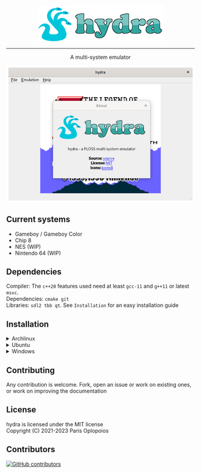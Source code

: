 <!-- [![hydra](https://img.shields.io/aur/version/hydra?color=1793d1&label=yay&logo=arch-linux&style=for-the-badge)](https://aur.archlinux.org/packages/hydra) -->
<!-- [![GitHub license](https://img.shields.io/github/license/offtkp/hydra?color=333333&style=for-the-badge)](https://github.com/offtkp/hydra/blob/master/LICENSE)
![Commit activity](https://img.shields.io/github/commit-activity/m/OFFTKP/hydra?style=for-the-badge)
![Stars](https://img.shields.io/github/stars/OFFTKP/hydra?style=for-the-badge)
![Size](https://img.shields.io/github/repo-size/OFFTKP/hydra?style=for-the-badge) -->
<p align="center"> <img src="./data/images/hydra.png"><img src="./data/images/logo.png"></p>

----

<p align="center">A multi-system emulator</p>
<p align="center"><img src="./data/images/screen.png"></p>

## Current systems
- Gameboy / Gameboy Color
- Chip 8
- NES (WIP)
- Nintendo 64 (WIP)

## Dependencies 
Compiler: The `c++20` features used need at least `gcc-11` and `g++11` or latest `msvc`.   
Dependencies: `cmake git `    
Libraries: `sdl2 tbb qt`. See `Installation` for an easy installation guide

## Installation

<details>
 <summary>Archlinux</summary>
<pre><code>pacman -S --needed git cmake sdl2 glfw-x11 ninja qt
git clone https://github.com/OFFTKP/hydra.git
cd hydra
cmake -S hydra -B hydra/build -G Ninja
cmake --build hydra/build
</code></pre>
</details>
<details>
<summary>Ubuntu</summary><br>
TODO: wrong and old, fix
These commands are used to install on a fresh ubuntu environment and some can be omitted.
<pre><code>sudo apt-get update
sudo apt-get install libsdl2-dev libtbb-dev libboost-all-dev build-essential gcc-11 g++-11 ninja-build
sudo update-alternatives --install /usr/bin/gcc gcc /usr/bin/gcc-11 100 --slave /usr/bin/g++ g++ /usr/bin/g++-11
sudo update-alternatives --set gcc /usr/bin/gcc-11
git clone https://github.com/OFFTKP/hydra.git
cd hydra
cmake -S hydra -B hydra/build
cmake --build hydra/build
</code></pre>
</details>
<details>
<summary>Windows</summary><br>
Has not been tested. Follow similar procedure, clone and build with cmake.
</details>

## Contributing
Any contribution is welcome. Fork, open an issue or work on existing ones, or work on improving the documentation

## License
hydra is licensed under the MIT license    
Copyright (C) 2021-2023 Paris Oplopoios

## Contributors
[![GitHub contributors](https://contrib.rocks/image?repo=OFFTKP/hydra)](https://github.com/OFFTKP/hydra/graphs/contributors)
